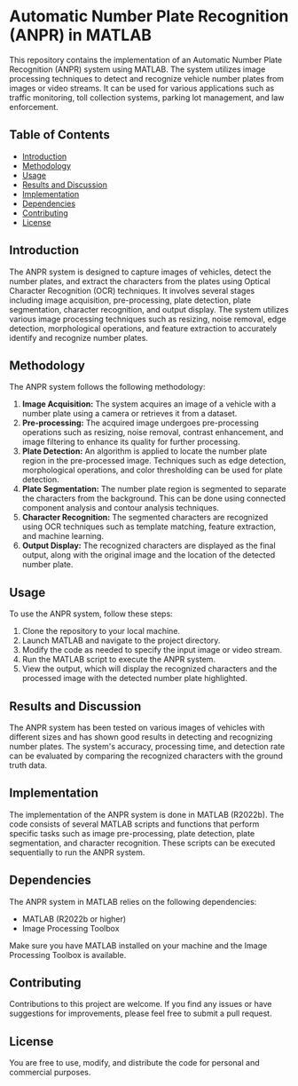 # Automatic Number Plate Recognition (ANPR) in MATLAB

This repository contains the implementation of an Automatic Number Plate Recognition (ANPR) system using MATLAB. The system utilizes image processing techniques to detect and recognize vehicle number plates from images or video streams. It can be used for various applications such as traffic monitoring, toll collection systems, parking lot management, and law enforcement.

## Table of Contents

- [Introduction](#introduction)
- [Methodology](#methodology)
- [Usage](#usage)
- [Results and Discussion](#results-and-discussion)
- [Implementation](#implementation)
- [Dependencies](#dependencies)
- [Contributing](#contributing)
- [License](#license)

## Introduction

The ANPR system is designed to capture images of vehicles, detect the number plates, and extract the characters from the plates using Optical Character Recognition (OCR) techniques. It involves several stages including image acquisition, pre-processing, plate detection, plate segmentation, character recognition, and output display. The system utilizes various image processing techniques such as resizing, noise removal, edge detection, morphological operations, and feature extraction to accurately identify and recognize number plates.

## Methodology

The ANPR system follows the following methodology:

1. **Image Acquisition:** The system acquires an image of a vehicle with a number plate using a camera or retrieves it from a dataset.
2. **Pre-processing:** The acquired image undergoes pre-processing operations such as resizing, noise removal, contrast enhancement, and image filtering to enhance its quality for further processing.
3. **Plate Detection:** An algorithm is applied to locate the number plate region in the pre-processed image. Techniques such as edge detection, morphological operations, and color thresholding can be used for plate detection.
4. **Plate Segmentation:** The number plate region is segmented to separate the characters from the background. This can be done using connected component analysis and contour analysis techniques.
5. **Character Recognition:** The segmented characters are recognized using OCR techniques such as template matching, feature extraction, and machine learning.
6. **Output Display:** The recognized characters are displayed as the final output, along with the original image and the location of the detected number plate.

## Usage

To use the ANPR system, follow these steps:

1. Clone the repository to your local machine.
2. Launch MATLAB and navigate to the project directory.
3. Modify the code as needed to specify the input image or video stream.
4. Run the MATLAB script to execute the ANPR system.
5. View the output, which will display the recognized characters and the processed image with the detected number plate highlighted.

## Results and Discussion

The ANPR system has been tested on various images of vehicles with different sizes and has shown good results in detecting and recognizing number plates. The system's accuracy, processing time, and detection rate can be evaluated by comparing the recognized characters with the ground truth data.

## Implementation

The implementation of the ANPR system is done in MATLAB (R2022b). The code consists of several MATLAB scripts and functions that perform specific tasks such as image pre-processing, plate detection, plate segmentation, and character recognition. These scripts can be executed sequentially to run the ANPR system.

## Dependencies

The ANPR system in MATLAB relies on the following dependencies:

- MATLAB (R2022b or higher)
- Image Processing Toolbox

Make sure you have MATLAB installed on your machine and the Image Processing Toolbox is available.

## Contributing

Contributions to this project are welcome. If you find any issues or have suggestions for improvements, please feel free to submit a pull request.

## License

You are free to use, modify, and distribute the code for personal and commercial purposes.
